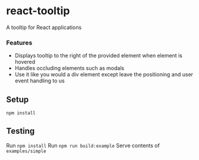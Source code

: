 # react-tooltip
A tooltip for React applications

### Features
* Displays tooltip to the right of the provided element when element is hovered
* Handles occluding elements such as modals
* Use it like you would a div element except leave the positioning and user event handling to us

## Setup
`npm install`

## Testing
Run `npm install`
Run `npm run build:example`
Serve contents of `examples/simple`